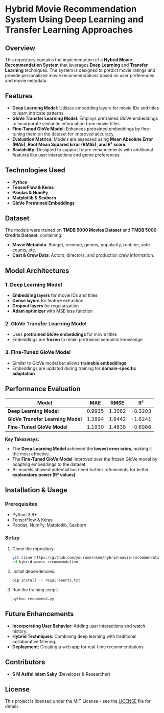 # Hybrid Movie Recommendation System Using Deep Learning and Transfer Learning Approaches

## Overview
This repository contains the implementation of a **Hybrid Movie Recommendation System** that leverages **Deep Learning** and **Transfer Learning** techniques. The system is designed to predict movie ratings and provide personalized movie recommendations based on user preferences and movie metadata.

## Features
- **Deep Learning Model**: Utilizes embedding layers for movie IDs and titles to learn intricate patterns.
- **GloVe Transfer Learning Model**: Employs pretrained GloVe embeddings to incorporate semantic information from movie titles.
- **Fine-Tuned GloVe Model**: Enhances pretrained embeddings by fine-tuning them on the dataset for improved accuracy.
- **Evaluation Metrics**: Models are assessed using **Mean Absolute Error (MAE), Root Mean Squared Error (RMSE), and R² score**.
- **Scalability**: Designed to support future enhancements with additional features like user interactions and genre preferences.

## Technologies Used
- **Python**
- **TensorFlow & Keras**
- **Pandas & NumPy**
- **Matplotlib & Seaborn**
- **GloVe Pretrained Embeddings**

## Dataset
The models were trained on **TMDB 5000 Movies Dataset** and **TMDB 5000 Credits Dataset**, containing:
- **Movie Metadata**: Budget, revenue, genres, popularity, runtime, vote counts, etc.
- **Cast & Crew Data**: Actors, directors, and production crew information.

## Model Architectures
### 1. Deep Learning Model
- **Embedding layers** for movie IDs and titles
- **Dense layers** for feature extraction
- **Dropout layers** for regularization
- **Adam optimizer** with MSE loss function

### 2. GloVe Transfer Learning Model
- Uses **pretrained GloVe embeddings** for movie titles
- Embeddings are **frozen** to retain pretrained semantic knowledge

### 3. Fine-Tuned GloVe Model
- Similar to GloVe model but allows **trainable embeddings**
- Embeddings are updated during training for **domain-specific adaptation**

## Performance Evaluation
| Model | MAE | RMSE | R² |
|--------|------|------|------|
| **Deep Learning Model** | 0.9935 | 1.3082 | -0.3203 |
| **GloVe Transfer Learning Model** | 1.3894 | 1.8442 | -1.6241 |
| **Fine-Tuned GloVe Model** | 1.1930 | 1.4838 | -0.6986 |

**Key Takeaways:**
- The **Deep Learning Model** achieved the **lowest error rates**, making it the most effective.
- The **Fine-Tuned GloVe Model** improved over the frozen GloVe model by adapting embeddings to the dataset.
- All models showed potential but need further refinements for better **explanatory power (R² values)**.

## Installation & Usage
### Prerequisites
- Python 3.8+
- TensorFlow & Keras
- Pandas, NumPy, Matplotlib, Seaborn

### Setup
1. Clone the repository:
   ```sh
   git clone https://github.com/yourusername/hybrid-movie-recommendation.git
   cd hybrid-movie-recommendation
   ```
2. Install dependencies:
   ```sh
   pip install -r requirements.txt
   ```
3. Run the training script:
   ```sh
   python recommend.py
   ```

## Future Enhancements
- **Incorporating User Behavior**: Adding user interactions and watch history.
- **Hybrid Techniques**: Combining deep learning with traditional collaborative filtering.
- **Deployment**: Creating a web app for real-time recommendations.

## Contributors
- **S M Asiful Islam Saky** (Developer & Researcher)

## License
This project is licensed under the MIT License - see the [LICENSE](LICENSE) file for details.

